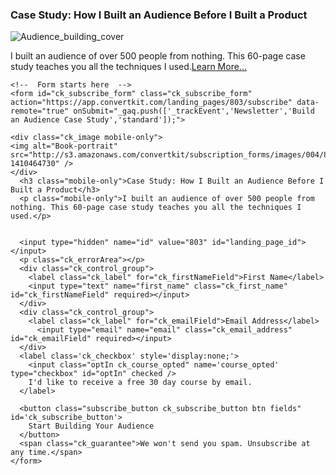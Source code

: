 <div class="ck_embed_form ck_horizontal_subscription_form">
  <div class="ck_embed_form_content">
      <h3 class="ck_embed_form_title">Case Study: How I Built an Audience Before I Built a Product</h3>
      <div class="ck_embed_description">
        <span class="ck_image">
          <img alt="Audience_building_cover" src="http://s3.amazonaws.com/convertkit/subscription_forms/images/004/812/227/standard/audience_building_cover.png?1410464730" />
        </span>
          <p>I built an audience of over 500 people from nothing. This 60-page case study teaches you all the techniques I used.<a href='http://glennstovall.com/products/building-audiences/'>Learn More...</a></p>
      </div>
  </div>   
   
  <div id='ck_success_msg'  style='display:none;'>
    <p>Thanks! Now check your email.</p>
  </div>
  
    <!--  Form starts here  -->
    <form id="ck_subscribe_form" class="ck_subscribe_form" action="https://app.convertkit.com/landing_pages/803/subscribe" data-remote="true" onSubmit="_gaq.push(['_trackEvent','Newsletter','Build an Audience Case Study','standard']);">

    <div class="ck_image mobile-only">
    <img alt="Book-portrait" src="http://s3.amazonaws.com/convertkit/subscription_forms/images/004/812/227/standard/audience_building_cover.png?1410464730" />
    </div>
      <h3 class="mobile-only">Case Study: How I Built an Audience Before I Built a Product</h3>
      <p class="mobile-only">I built an audience of over 500 people from nothing. This 60-page case study teaches you all the techniques I used.</p>


      <input type="hidden" name="id" value="803" id="landing_page_id"></input>
      <p class="ck_errorArea"></p>
      <div class="ck_control_group">
        <label class="ck_label" for="ck_firstNameField">First Name</label>
        <input type="text" name="first_name" class="ck_first_name" id="ck_firstNameField" required></input>
      </div>  
      <div class="ck_control_group">
        <label class="ck_label" for="ck_emailField">Email Address</label>
          <input type="email" name="email" class="ck_email_address" id="ck_emailField" required></input>
      </div>
      <label class='ck_checkbox' style='display:none;'>
        <input class="optIn ck_course_opted" name='course_opted' type="checkbox" id="optIn" checked />
        I'd like to receive a free 30 day course by email.
      </label>

      <button class="subscribe_button ck_subscribe_button btn fields" id='ck_subscribe_button'>
        Start Building Your Audience
      </button>
      <span class="ck_guarantee">We won't send you spam. Unsubscribe at any time.</span>
    </form>
  </div>
<script src="https://app.convertkit.com/assets/CKJS4.js?v=12"></script>
